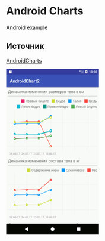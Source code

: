 # Android Charts
Android example

## Источник

[AndroidCharts][id]

<img src="https://github.com/Muhammadsafarali/AndroidCharts/blob/master/android_charts.gif" width="250">


[id]:https://github.com/HackPlan/AndroidCharts
